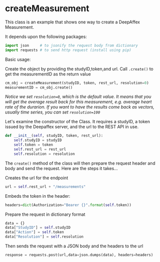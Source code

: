 # createMeasurement

This class is an example that shows one way to create a DeepAffex Measurement.

It depends upon the following packages:

```python
import json     # to jsonify the request body from dictionary
import requests # to send http request (install using pip)
```

Basic usage:

Create the object by providing the studyID,token,and url. Call `.create()` to get the measurementID as the return value
```python
cm_obj = createMeasurement(studyID, token, rest_url, resolution=0)
measurementID = cm_obj.create()
```
*Notice we set `resolution=0`, which is the default value. It means that you will get the average result back for this measurement, e.g. average heart rate of the durarion. If you want to have the results come back as vectors, usually time series, you can set `resolution=100`*

Let's examine the constructor of the Class. It requires a studyID, a token issued by the Deepaffex server, and the url to the REST API in use.

```python
def __init__(self, studyID, token, rest_url):
    self.studyID = studyID
    self.token = token
    self.rest_url = rest_url
    self.resolution = resolution
```

The `create()` method of the class will then prepare the request header and body and send the request. Here are the steps it takes...

Creates the url for the endpoint

```python
url = self.rest_url + "/measurements"
```

Embeds the token in the header:

```python
headers=dict(Authorization="Bearer {}".format(self.token))
```

Prepare the request in dictionary format

```python
data = {}
data["StudyID"] = self.studyID
data["Action"] = self.token
data["Resolution"] = self.resolution
```
Then sends the request with a JSON body and the headers to the url

```python
response = requests.post(url,data=json.dumps(data), headers=headers) 
```

